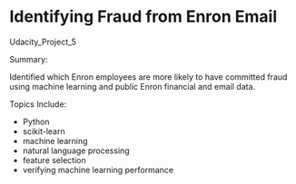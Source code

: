 # Identifying Fraud from Enron Email
Udacity_Project_5

Summary:

Identified which Enron employees are more likely to have committed fraud using machine learning and public Enron financial and email data.

Topics Include:

- Python 
- scikit-learn
- machine learning
- natural language processing
- feature selection
- verifying machine learning performance
